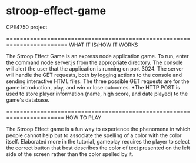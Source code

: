 # stroop-effect-game
CPE4750 project

========================================================================
WHAT IT IS/HOW IT WORKS

The Stroop Effect Game is an express node application game.
To run, enter the command
  node server.js
from the appropriate directory. The console will alert the user
that the application is running on port 3024. The server will handle
the GET requests, both by logging actions to the console and sending
interactive HTML files. The three possible GET requests are for the
game introduction, play, and win or lose outcomes.
*The HTTP POST is used to store player information (name, high score,
and date played) to the game's database.

=======================================================================
HOW TO PLAY

The Stroop Effect game is a fun way to experience the phenomena in
which people cannot help but to associate the spelling of a color with
the color itself. Elaborated more in the tutorial, gameplay requires
the player to select the correct button that best describes the color
of text presented on the left side of the screen rather than the color
spelled by it.
